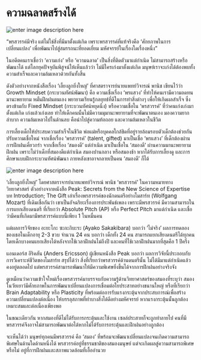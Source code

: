 
ความฉลาดสร้างได้
==
![enter image description here](https://thepotential.org/wp-content/uploads/2017/11/brain-1.jpg)

“พรสวรรค์มีจริง แต่ไม่ใช่สิ่งที่มีมาตั้งแต่เกิด เพราะพรสวรรค์ที่แท้จริงคือ ‘ศักยภาพในการเปลี่ยนแปลง’ เพื่อพัฒนาไปสู่สมรรถนะที่ยอดเยี่ยม มหัศจรรย์ในเรื่องใดเรื่องหนึ่ง”

ในอดีตคนเราเชื่อว่า ‘ความเก่ง’ หรือ ‘ความฉลาด’ เป็นสิ่งที่ติดตัวมาแต่กำเนิด ไม่สามารถสร้างหรือพัฒนาได้ แต่โลกยุคปัจจุบันพิสูจน์ให้เห็นแล้วว่า ไม่มีใครเก่งมาตั้งแต่เกิด มนุษย์เราจะเก่งได้ต้องพบทั้งความสำเร็จและความล้มเหลวด้วยกันทั้งสิ้น

ดังตัวอย่างจากหนังสือเรื่อง ‘เลี้ยงลูกยิ่งใหญ่’ ที่ศาสตราจารย์นายแพทย์วิจารณ์ พานิช เขียนไว้ว่า Growth Mindset (กระบวนทัศน์พัฒนา) คือ ความเชื่อเรื่อง ‘พรแสวง’ ที่ทำให้คนเรามีความอดทน มานะพยายาม หมั่นฝึกฝนตนเอง พยายามเรียนรู้กลยุทธ์ที่ดีในการทำสิ่งต่างๆ เพื่อให้เกิดผลสำเร็จ ซึ่งตรงข้ามกับ Fixed Mindset (กระบวนทัศน์หยุดนิ่ง) หรือความเชื่อใน ‘พรสวรรค์’ ที่ว่าคนเก่งเก่งมาตั้งแต่เกิด เก่งแล้วเก่งเลย ทำให้เด็กคนนั้นไม่มีความมุมานะพยายามที่จะพัฒนาตนเอง มองความยากลำบาก ความล้มเหลวไปในด้านลบ คือนำไปสู่ความท้อถอย และความล้มเหลวในชีวิต

การเลี้ยงเด็กให้ประสบความสำเร็จในชีวิต พ่อแม่หรือบุคคลใกล้ชิดที่อยู่รายล้อมรอบตัวเด็กต้องช่วยกันปรับความเชื่อใหม่ จากเชื่อเรื่อง ‘พรสวรรค์’ (talent, gifted) มาเป็นเชื่อ ‘พรแสวง’ ที่เด็กต้องผ่านการฝึกฝนเคี่ยวกรำ จากเชื่อเรื่อง ‘สมองดี’ แต่กำเนิด มาเป็นเชื่อใน ‘สมองดี’ ผ่านความมานะพยายามฝึกฝน เพราะไม่ว่าเด็กที่สมองดีแต่กำเนิด สมองปานกลาง หรือสมองช้า หากได้รับการเลี้ยงดู และการศึกษาแบบฝึกกระบวนทัศน์พัฒนา ภายหลังเขาอาจกลายเป็นคน ‘สมองดี’ ก็ได้

![enter image description here](https://thepotential.org/wp-content/uploads/2017/11/%E0%B9%80%E0%B8%A5%E0%B8%B5%E0%B9%89%E0%B8%A2%E0%B8%87%E0%B8%A5%E0%B8%B9%E0%B8%81%E0%B8%A2%E0%B8%B4%E0%B9%88%E0%B8%87%E0%B9%83%E0%B8%AB%E0%B8%8D%E0%B9%88.jpg)

‘เลี้ยงลูกยิ่งใหญ่’ โดยศาสตราจารย์นายแพทย์วิจารณ์ พานิช
‘พรสวรรค์’ ในความหมายทางวิทยาศาสตร์
ตัวอย่างจากหนังสือ Peak: Secrets from the New Science of Expertise บท Introduction; The Gift เล่าเรื่องพรสวรรค์ของนักดนตรีอย่างโมสาร์ท (Wolfgang Mozart) ที่เดิมเชื่อกันว่า เขาเป็นอัจฉริยะเรื่องการประพันธ์เพลง เพราะมีพรสวรรค์ มีความสามารถในการแยกเสียงดนตรี ที่เรียกว่า Absolute Pitch (AP) หรือ Perfect Pitch มาแต่กำเนิด และเชื่อว่ามีคนที่เกิดมามีพรสวรรค์แบบนี้เพียง 1 ในหมื่นคน

แต่ผลการวิจัยของ อะยะโกะ ซะกะกิบะระ (Ayako Sakakibara) บอกว่า ‘ไม่จริง’ ผลการทดลองของเธอในเด็กอายุ 2-3 ขวบ จำนวน 24 คน บอกว่า เด็กทั้ง 24 คน สามารถแยกเสียงดนตรีได้ทุกคน โดยเด็กบางคนแยกเสียงได้หลังจากใช้เวลาฝึกฝนไม่ถึงปี และคนที่ใช้เวลาฝึกฝนมากที่สุดคือ 1 ปีครึ่ง

แอนเดอร์ส อีริคสัน (Anders Ericsson) ผู้เขียนหนังสือ Peak บอกว่า ผลการวิจัยนี้ประกอบกับการวิเคราะห์ชีวิตของโมสาร์ท สรุปได้ว่า สิ่งที่เรียกว่าพรสวรรค์ด้านดนตรีนั้น ไม่ได้มีมาแต่กำเนิดแล้วคงอยู่ตลอดไป แต่พรสวรรค์สามารถพัฒนาให้มีความพิเศษยิ่งขึ้นได้จากการฝึกฝนอย่างจริงจัง

ดูเหมือนว่าความเข้าใจใหม่เรื่องพรสวรรค์มาบรรจบกับความรู้ด้านวิทยาศาสตร์ของสมองที่ระบุว่า สมองในวัยเยาว์มีศักยภาพในการพัฒนาเปลี่ยนแปลงการเชื่อมต่อใยประสาทอย่างขนานใหญ่ หรือที่เรียกว่า Brain Adaptability หรือ Plasticity ที่พร้อมต่อการรับแรงกระตุ้นจากประสบการณ์เพื่อสร้างความเปลี่ยนแปลงต่อเนื่อง ให้บรรลุสภาพที่ทำบางสิ่งได้ดีอย่างมหัศจรรย์ หากแรงกระตุ้นนั้นถูกต้องเหมาะสมและต่อเนื่องเพียงพอ

ในขณะเดียวกัน หากสมองที่ดีไม่ได้รับการกระตุ้นและใช้งาน เซลล์ประสาทก็จะถูกทำลายไป คนที่มีพรสวรรค์จึงอาจไม่สามารถพัฒนาต่อได้หากไม่ได้รับการกระตุ้นและฝึกฝนอย่างถูกต้อง

จะเห็นได้ว่า มนุษย์ทุกคนมีพรสวรรค์ คือ ‘สมอง’ ที่พร้อมจะพัฒนาเปลี่ยนแปลงจนเกิดความสามารถพิเศษในด้านใดด้านหนึ่งได้ พรสวรรค์อยู่ที่ธรรมชาติของสมองมนุษย์ แต่จะเกิดผลสู่ความสามารถพิเศษหรือไม่ อยู่ที่การฝึกฝนและสภาพแวดล้อมที่เอื้ออำนวย



<!--stackedit_data:
eyJoaXN0b3J5IjpbLTE1ODc2NTE3ODVdfQ==
-->